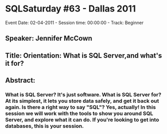 # SQLSaturday #63 - Dallas 2011
Event Date: 02-04-2011 - Session time: 00:00:00 - Track: Beginner
## Speaker: Jennifer McCown
## Title: Orientation: What is SQL Server,and what's it for?
## Abstract:
### What is SQL Server? It's just software.  What is SQL Server for?  At its simplest, it lets you store data safely, and get it back out again.  Is there a right way to say "SQL"? Yes, actually! In this session we will work with the tools to show you around SQL Server, and explore what it can do.  If you're looking to get into databases, this is your session.
